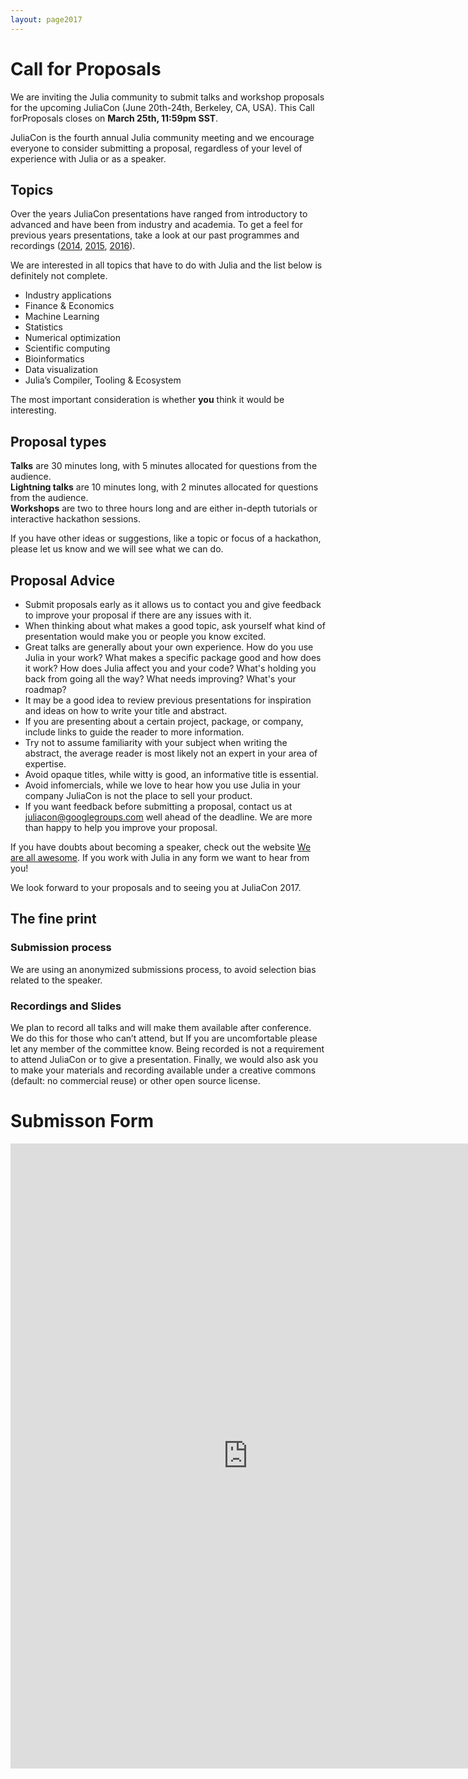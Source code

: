 ```yaml
---
layout: page2017
---
```


# Call for Proposals

We are inviting the Julia community to submit talks and workshop proposals for
the upcoming JuliaCon (June 20th-24th, Berkeley, CA, USA).
This Call forProposals closes on **March 25th, 11:59pm SST**.

JuliaCon is the fourth annual Julia community meeting and we encourage everyone
to consider submitting a proposal, regardless of your level of experience with
Julia or as a speaker. 

## Topics

Over the years JuliaCon presentations have ranged from introductory to advanced
and have been from industry and academia. To get a feel for previous years
presentations, take a look at our past programmes and recordings
([2014](/2014/), [2015](/2015/talks.html), [2016](/2016/)).

We are interested in all topics that have to do with Julia and the list below is definitely not complete. 

* Industry applications
* Finance & Economics
* Machine Learning
* Statistics
* Numerical optimization 
* Scientific computing
* Bioinformatics 
* Data visualization
* Julia’s Compiler, Tooling & Ecosystem

The most important consideration is whether **you** think it would be interesting.

## Proposal types

**Talks** are 30 minutes long, with 5 minutes allocated for questions from the audience.  
**Lightning talks** are 10 minutes long, with 2 minutes allocated for questions from the audience.  
**Workshops** are two to three hours long and are either in-depth tutorials or interactive hackathon sessions.  

If you have other ideas or suggestions, like a topic or focus of a hackathon,
please let us know and we will see what we can do.

## Proposal Advice

* Submit proposals early as it allows us to contact you and give feedback to improve
  your proposal if there are any issues with it. 
* When thinking about what makes a good topic, ask yourself what kind of presentation
  would make you or people you know excited. 
* Great talks are generally about your own experience. How do you use Julia in your work?
  What makes a specific package good and how does it work? How does Julia affect you and your code?
  What's holding you back from going all the way? What needs improving? What's your roadmap? 
* It may be a good idea to review previous presentations for inspiration
  and ideas on how to write your title and abstract. 
* If you are presenting about a certain project, package, or company,
  include links to guide the reader to more information. 
* Try not to assume familiarity with your subject when writing the abstract,
  the average reader is most likely not an expert in your area of expertise. 
* Avoid opaque titles, while witty is good, an informative title is essential. 
* Avoid infomercials, while we love to hear how you use Julia in your company
  JuliaCon is not the place to sell your product. 
* If you want feedback before submitting a proposal, contact us at juliacon@googlegroups.com
  well ahead of the deadline. We are more than happy to help you improve your proposal. 

If you have doubts about becoming a speaker, check out the website
[We are all awesome](http://weareallaweso.me/). If you work with Julia in any form we want to hear from you!

We look forward to your proposals and to seeing you at JuliaCon 2017. 

## The fine print
### Submission process

We are using an anonymized submissions process, to avoid selection bias related to the speaker.

### Recordings and Slides
We plan to record all talks and will make them available after conference.
We do this for those who can’t attend, but If you are uncomfortable please let
any member of the committee know. Being recorded is not a requirement to attend
JuliaCon or to give a presentation. Finally, we would also ask you to make your
materials and recording available under a creative commons (default: no commercial reuse)
or other open source license.

# Submisson Form 
<iframe src="https://docs.google.com/forms/d/e/1FAIpQLSelPUNkSwDXIErdK6Gm2Xzv4G47liAbn8LDylCbOBoKGf2l8Q/viewform?embedded=true" width="760" height="1000" frameborder="0" marginheight="0" marginwidth="0">Loading...</iframe>
